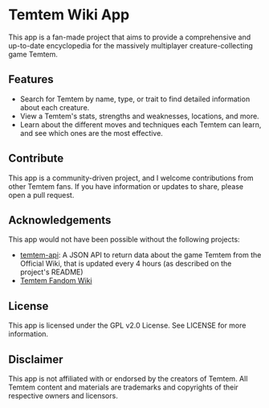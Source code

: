 # Temtem Wiki App

This app is a fan-made project that aims to provide a comprehensive and up-to-date encyclopedia for the massively multiplayer creature-collecting game Temtem.

## Features
- Search for Temtem by name, type, or trait to find detailed information about each creature.
- View a Temtem's stats, strengths and weaknesses, locations, and more.
- Learn about the different moves and techniques each Temtem can learn, and see which ones are the most effective.

## Contribute

This app is a community-driven project, and I welcome contributions from other Temtem fans. If you have information or updates to share, please open a pull request.


## Acknowledgements
This app would not have been possible without the following projects:

- [temtem-api](https://github.com/maael/temtem-api): A JSON API to return data about the game Temtem from the Official Wiki, that is updated every 4 hours (as described on the project's README)
- [Temtem Fandom Wiki](https://temtem.fandom.com/wiki/Temtem)

## License
This app is licensed under the GPL v2.0 License. See LICENSE for more information.

## Disclaimer

This app is not affiliated with or endorsed by the creators of Temtem. All Temtem content and materials are trademarks and copyrights of their respective owners and licensors.
